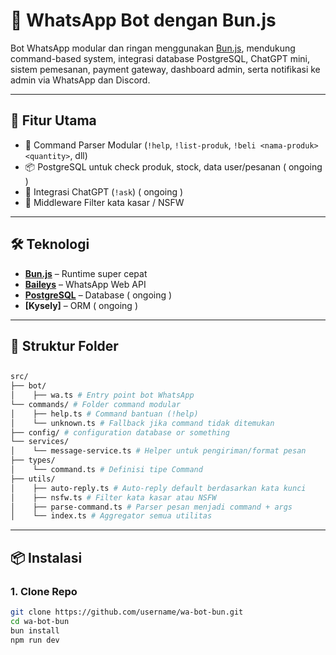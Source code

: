 # 🤖 WhatsApp Bot dengan Bun.js

Bot WhatsApp modular dan ringan menggunakan [Bun.js](https://bun.sh), mendukung command-based system, integrasi database PostgreSQL, ChatGPT mini, sistem pemesanan, payment gateway, dashboard admin, serta notifikasi ke admin via WhatsApp dan Discord.

---

## 🚀 Fitur Utama

- 🔧 Command Parser Modular (`!help`, `!list-produk`, `!beli <nama-produk> <quantity>`, dll)
- 📦 PostgreSQL untuk check produk, stock, data user/pesanan ( ongoing )
- 🧠 Integrasi ChatGPT (`!ask`) ( ongoing )
- 🧹 Middleware Filter kata kasar / NSFW

---

## 🛠️ Teknologi

- **[Bun.js](https://bun.sh)** – Runtime super cepat
- **[Baileys](https://github.com/WhiskeySockets/Baileys)** – WhatsApp Web API
- **[PostgreSQL](https://www.postgresql.org/)** – Database ( ongoing )
- **[Kysely]** – ORM ( ongoing )

---

## 📂 Struktur Folder

## 
```bash
src/ 
├── bot/ 
│    ├── wa.ts # Entry point bot WhatsApp 
└── commands/ # Folder command modular 
│    ├── help.ts # Command bantuan (!help)
│    └── unknown.ts # Fallback jika command tidak ditemukan 
├── config/ # configuration database or something
└── services/
│    └── message-service.ts # Helper untuk pengiriman/format pesan
├── types/ 
│    └── command.ts # Definisi tipe Command
├── utils/
│    ├── auto-reply.ts # Auto-reply default berdasarkan kata kunci
│    ├── nsfw.ts # Filter kata kasar atau NSFW
│    ├── parse-command.ts # Parser pesan menjadi command + args  
│    └── index.ts # Aggregator semua utilitas
```

---

## 📦 Instalasi

### 1. Clone Repo

```bash
git clone https://github.com/username/wa-bot-bun.git
cd wa-bot-bun
bun install
npm run dev
